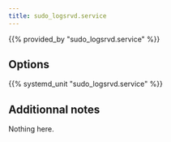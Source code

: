 ```yaml
---
title: sudo_logsrvd.service
---
```


{{% provided_by "sudo_logsrvd.service" %}}

## Options

{{% systemd_unit "sudo_logsrvd.service" %}}

## Additionnal notes

Nothing here.